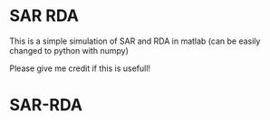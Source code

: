# SAR RDA
This is a simple simulation of SAR and RDA in matlab (can be easily changed to python with numpy)

Please give me credit if this is usefull!
# SAR-RDA
